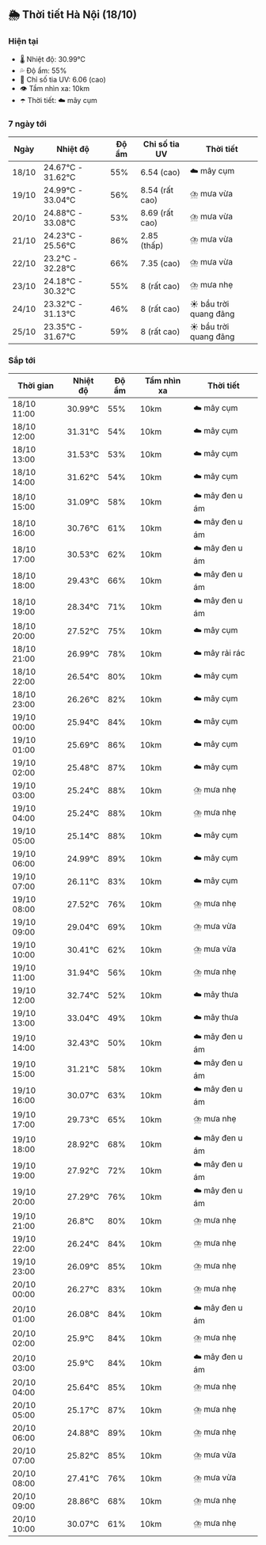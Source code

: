 ## 🌦️ Thời tiết Hà Nội (18/10)

### Hiện tại

- 🌡️ Nhiệt độ: 30.99℃
- 💦 Độ ẩm: 55%
- 🌟 Chỉ số tia UV: 6.06 (cao)
- 👁️ Tầm nhìn xa: 10km
- ☂️ Thời tiết: ☁️ mây cụm

### 7 ngày tới

| Ngày | Nhiệt độ | Độ ẩm | Chỉ số tia UV | Thời tiết |
| --- | --- | --- | --- | --- |
| 18/10 | 24.67℃ - 31.62℃ | 55% | 6.54 (cao) | ☁️ mây cụm |
| 19/10 | 24.99℃ - 33.04℃ | 56% | 8.54 (rất cao) | ⛈️ mưa vừa |
| 20/10 | 24.88℃ - 33.08℃ | 53% | 8.69 (rất cao) | ⛈️ mưa vừa |
| 21/10 | 24.23℃ - 25.56℃ | 86% | 2.85 (thấp) | ⛈️ mưa vừa |
| 22/10 | 23.2℃ - 32.28℃ | 66% | 7.35 (cao) | ⛈️ mưa vừa |
| 23/10 | 24.18℃ - 30.32℃ | 55% | 8 (rất cao) | ⛈️ mưa nhẹ |
| 24/10 | 23.32℃ - 31.13℃ | 46% | 8 (rất cao) | ☀️ bầu trời quang đãng |
| 25/10 | 23.35℃ - 31.67℃ | 59% | 8 (rất cao) | ☀️ bầu trời quang đãng |

### Sắp tới

| Thời gian | Nhiệt độ | Độ ẩm | Tầm nhìn xa | Thời tiết |
| --- | --- | --- | --- | --- |
| 18/10 11:00 | 30.99℃ | 55% | 10km | ☁️ mây cụm |
| 18/10 12:00 | 31.31℃ | 54% | 10km | ☁️ mây cụm |
| 18/10 13:00 | 31.53℃ | 53% | 10km | ☁️ mây cụm |
| 18/10 14:00 | 31.62℃ | 54% | 10km | ☁️ mây cụm |
| 18/10 15:00 | 31.09℃ | 58% | 10km | ☁️ mây đen u ám |
| 18/10 16:00 | 30.76℃ | 61% | 10km | ☁️ mây đen u ám |
| 18/10 17:00 | 30.53℃ | 62% | 10km | ☁️ mây đen u ám |
| 18/10 18:00 | 29.43℃ | 66% | 10km | ☁️ mây đen u ám |
| 18/10 19:00 | 28.34℃ | 71% | 10km | ☁️ mây đen u ám |
| 18/10 20:00 | 27.52℃ | 75% | 10km | ☁️ mây cụm |
| 18/10 21:00 | 26.99℃ | 78% | 10km | ☁️ mây rải rác |
| 18/10 22:00 | 26.54℃ | 80% | 10km | ☁️ mây cụm |
| 18/10 23:00 | 26.26℃ | 82% | 10km | ☁️ mây cụm |
| 19/10 00:00 | 25.94℃ | 84% | 10km | ☁️ mây cụm |
| 19/10 01:00 | 25.69℃ | 86% | 10km | ☁️ mây cụm |
| 19/10 02:00 | 25.48℃ | 87% | 10km | ☁️ mây cụm |
| 19/10 03:00 | 25.24℃ | 88% | 10km | ⛈️ mưa nhẹ |
| 19/10 04:00 | 25.24℃ | 88% | 10km | ⛈️ mưa nhẹ |
| 19/10 05:00 | 25.14℃ | 88% | 10km | ☁️ mây cụm |
| 19/10 06:00 | 24.99℃ | 89% | 10km | ☁️ mây cụm |
| 19/10 07:00 | 26.11℃ | 83% | 10km | ☁️ mây cụm |
| 19/10 08:00 | 27.52℃ | 76% | 10km | ⛈️ mưa nhẹ |
| 19/10 09:00 | 29.04℃ | 69% | 10km | ⛈️ mưa vừa |
| 19/10 10:00 | 30.41℃ | 62% | 10km | ⛈️ mưa vừa |
| 19/10 11:00 | 31.94℃ | 56% | 10km | ⛈️ mưa nhẹ |
| 19/10 12:00 | 32.74℃ | 52% | 10km | ☁️ mây thưa |
| 19/10 13:00 | 33.04℃ | 49% | 10km | ☁️ mây thưa |
| 19/10 14:00 | 32.43℃ | 50% | 10km | ☁️ mây đen u ám |
| 19/10 15:00 | 31.21℃ | 58% | 10km | ☁️ mây đen u ám |
| 19/10 16:00 | 30.07℃ | 63% | 10km | ☁️ mây đen u ám |
| 19/10 17:00 | 29.73℃ | 65% | 10km | ⛈️ mưa nhẹ |
| 19/10 18:00 | 28.92℃ | 68% | 10km | ☁️ mây đen u ám |
| 19/10 19:00 | 27.92℃ | 72% | 10km | ☁️ mây đen u ám |
| 19/10 20:00 | 27.29℃ | 76% | 10km | ☁️ mây đen u ám |
| 19/10 21:00 | 26.8℃ | 80% | 10km | ⛈️ mưa nhẹ |
| 19/10 22:00 | 26.24℃ | 84% | 10km | ⛈️ mưa nhẹ |
| 19/10 23:00 | 26.09℃ | 85% | 10km | ⛈️ mưa nhẹ |
| 20/10 00:00 | 26.27℃ | 83% | 10km | ⛈️ mưa nhẹ |
| 20/10 01:00 | 26.08℃ | 84% | 10km | ☁️ mây đen u ám |
| 20/10 02:00 | 25.9℃ | 84% | 10km | ⛈️ mưa nhẹ |
| 20/10 03:00 | 25.9℃ | 84% | 10km | ☁️ mây đen u ám |
| 20/10 04:00 | 25.64℃ | 85% | 10km | ⛈️ mưa nhẹ |
| 20/10 05:00 | 25.17℃ | 87% | 10km | ⛈️ mưa nhẹ |
| 20/10 06:00 | 24.88℃ | 89% | 10km | ⛈️ mưa nhẹ |
| 20/10 07:00 | 25.82℃ | 85% | 10km | ⛈️ mưa vừa |
| 20/10 08:00 | 27.41℃ | 76% | 10km | ⛈️ mưa vừa |
| 20/10 09:00 | 28.86℃ | 68% | 10km | ⛈️ mưa nhẹ |
| 20/10 10:00 | 30.07℃ | 61% | 10km | ⛈️ mưa nhẹ |
